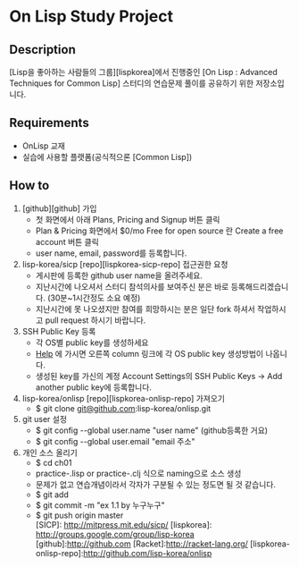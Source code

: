 On Lisp Study Project
=======================================


Description
----------
[Lisp을 좋아하는 사람들의 그룹][lispkorea]에서 진행중인 [On Lisp : Advanced Techniques for Common Lisp] 스터디의 연습문제 풀이를 공유하기 위한 저장소입니다.

Requirements
-----------
 * OnLisp 교재
 * 실습에 사용할 플랫폼(공식적으론 [Common Lisp])
 
How to
------
 1. [github][github] 가입
    * 첫 화면에서 아래 Plans, Pricing and Signup 버튼 클릭
    * Plan & Pricing 화면에서 $0/mo Free for open source 란 Create a free account 버튼 클릭
    * user name, email, password를 등록합니다. 
 2. lisp-korea/sicp [repo][lispkorea-sicp-repo] 접근권한 요청
    * 게시판에 등록한 github user name을 올려주세요.
    * 지난시간에 나오셔서 스터디 참석의사를 보여주신 분은 바로
      등록해드리겠습니다. (30분~1시간정도 소요 예정) 
    * 지난시간에 못 나오셨지만 참여를 희망하시는 분은 일단 fork 하셔서 작업하시고 pull request 하시기 바랍니다.
 3. SSH Public Key 등록
    * 각 OS별 public key를 생성하세요
    * [Help](http://help.github.com/) 에 가시면 오른쪽 column 링크에 각 OS
	public key 생성방법이 나옵니다.
    * 생성된 key를 가신의 계정 Account Settings의 SSH Public Keys ->
       Add another public key에 등록합니다. 
 4. lisp-korea/onlisp [repo][lispkorea-onlisp-repo] 가져오기
    * $ git clone git@github.com:lisp-korea/onlisp.git
 5. git user 설정
    * $ git config --global user.name "user name" (github등록한 거요)
    * $ git config --global user.email "email 주소"
 6. 개인 소스 올리기
    * $ cd ch01
    * practice-<id>.lisp or practice-<id>.clj 식으로 naming으로 소스 생성
    * 문제가 없고 연습개념이라서 각자가 구분될 수 있는 정도면 될 것 같습니다.
    * $ git add <filename>
    * $ git commit -m "ex 1.1 by 누구누구"
    * $ git push origin master    
[SICP]: http://mitpress.mit.edu/sicp/
[lispkorea]: http://groups.google.com/group/lisp-korea
[github]:http://github.com
[Racket]:http://racket-lang.org/
[lispkorea-onlisp-repo]:http://github.com/lisp-korea/onlisp
